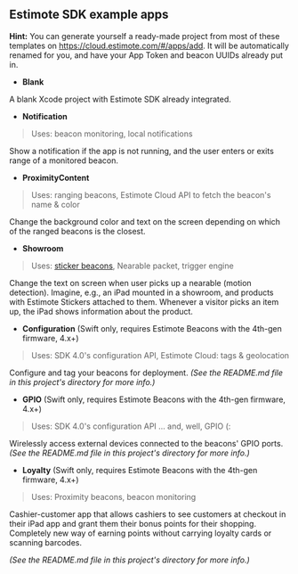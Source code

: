 ## Estimote SDK example apps

**Hint:**
You can generate yourself a ready-made project from most of these templates on https://cloud.estimote.com/#/apps/add. It will be automatically renamed for you, and have your App Token and beacon UUIDs already put in.

- **Blank**

A blank Xcode project with Estimote SDK already integrated.

- **Notification**

> Uses: beacon monitoring, local notifications

Show a notification if the app is not running, and the user enters or exits range of a monitored beacon.

- **ProximityContent**

> Uses: ranging beacons, Estimote Cloud API to fetch the beacon's name & color

Change the background color and text on the screen depending on which of the ranged beacons is the closest.

- **Showroom**

> Uses: [sticker beacons](http://estimote.com/#products), Nearable packet, trigger engine

Change the text on screen when user picks up a nearable (motion detection). Imagine, e.g., an iPad mounted in a showroom, and products with Estimote Stickers attached to them. Whenever a visitor picks an item up, the iPad shows information about the product.

- **Configuration** (Swift only, requires Estimote Beacons with the 4th-gen firmware, 4.x+)

> Uses: SDK 4.0's configuration API, Estimote Cloud: tags & geolocation

Configure and tag your beacons for deployment. _(See the README.md file in this project's directory for more info.)_

- **GPIO** (Swift only, requires Estimote Beacons with the 4th-gen firmware, 4.x+)

> Uses: SDK 4.0's configuration API … and, well, GPIO (:

Wirelessly access external devices connected to the beacons' GPIO ports. _(See the README.md file in this project's directory for more info.)_

- **Loyalty** (Swift only, requires Estimote Beacons with the 4th-gen firmware, 4.x+)

> Uses: Proximity beacons, beacon monitoring

Cashier-customer app that allows cashiers to see customers at checkout in their iPad app and grant them their bonus points for their shopping. Completely new way of earning points without carrying loyalty cards or scanning barcodes.

_(See the README.md file in this project's directory for more info.)_

